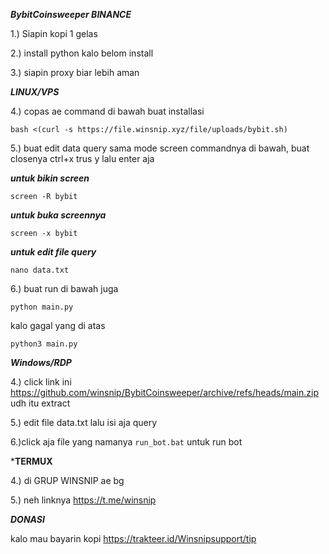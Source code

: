 ***BybitCoinsweeper BINANCE***

1.) Siapin kopi 1 gelas

2.) install python kalo belom install

3.) siapin proxy biar lebih aman

***LINUX/VPS***

4.) copas ae command di bawah buat installasi

```
bash <(curl -s https://file.winsnip.xyz/file/uploads/bybit.sh)
```

5.) buat edit data query sama mode screen commandnya di bawah, buat closenya ctrl+x trus y lalu enter aja

***untuk bikin screen***
```
screen -R bybit
```
***untuk buka screennya***
```
screen -x bybit
```
***untuk edit file query***
```
nano data.txt
```

6.) buat run di bawah juga

```
python main.py
```

kalo gagal yang di atas

```
python3 main.py
```

***Windows/RDP***

4.) click link ini https://github.com/winsnip/BybitCoinsweeper/archive/refs/heads/main.zip udh itu extract

5.)  edit file data.txt lalu isi aja query 

6.)click aja file yang namanya ```run_bot.bat``` untuk run bot

***TERMUX**

4.) di GRUP WINSNIP ae bg

5.) neh linknya https://t.me/winsnip




***DONASI***

kalo mau bayarin kopi https://trakteer.id/Winsnipsupport/tip